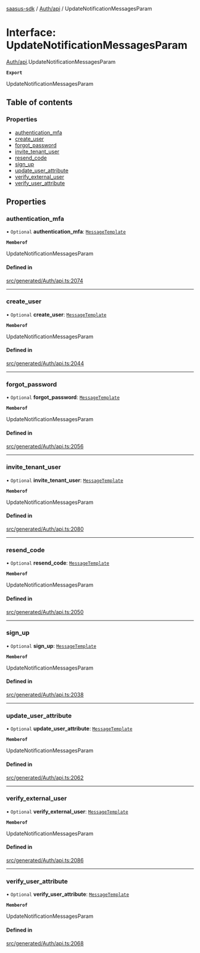 [saasus-sdk](../README.md) / [Auth/api](../modules/Auth_api.md) / UpdateNotificationMessagesParam

# Interface: UpdateNotificationMessagesParam

[Auth/api](../modules/Auth_api.md).UpdateNotificationMessagesParam

**`Export`**

UpdateNotificationMessagesParam

## Table of contents

### Properties

- [authentication\_mfa](Auth_api.UpdateNotificationMessagesParam.md#authentication_mfa)
- [create\_user](Auth_api.UpdateNotificationMessagesParam.md#create_user)
- [forgot\_password](Auth_api.UpdateNotificationMessagesParam.md#forgot_password)
- [invite\_tenant\_user](Auth_api.UpdateNotificationMessagesParam.md#invite_tenant_user)
- [resend\_code](Auth_api.UpdateNotificationMessagesParam.md#resend_code)
- [sign\_up](Auth_api.UpdateNotificationMessagesParam.md#sign_up)
- [update\_user\_attribute](Auth_api.UpdateNotificationMessagesParam.md#update_user_attribute)
- [verify\_external\_user](Auth_api.UpdateNotificationMessagesParam.md#verify_external_user)
- [verify\_user\_attribute](Auth_api.UpdateNotificationMessagesParam.md#verify_user_attribute)

## Properties

### authentication\_mfa

• `Optional` **authentication\_mfa**: [`MessageTemplate`](Auth_api.MessageTemplate.md)

**`Memberof`**

UpdateNotificationMessagesParam

#### Defined in

[src/generated/Auth/api.ts:2074](https://github.com/saasus-platform/saasus-sdk-javascript/blob/c67ac22/src/generated/Auth/api.ts#L2074)

___

### create\_user

• `Optional` **create\_user**: [`MessageTemplate`](Auth_api.MessageTemplate.md)

**`Memberof`**

UpdateNotificationMessagesParam

#### Defined in

[src/generated/Auth/api.ts:2044](https://github.com/saasus-platform/saasus-sdk-javascript/blob/c67ac22/src/generated/Auth/api.ts#L2044)

___

### forgot\_password

• `Optional` **forgot\_password**: [`MessageTemplate`](Auth_api.MessageTemplate.md)

**`Memberof`**

UpdateNotificationMessagesParam

#### Defined in

[src/generated/Auth/api.ts:2056](https://github.com/saasus-platform/saasus-sdk-javascript/blob/c67ac22/src/generated/Auth/api.ts#L2056)

___

### invite\_tenant\_user

• `Optional` **invite\_tenant\_user**: [`MessageTemplate`](Auth_api.MessageTemplate.md)

**`Memberof`**

UpdateNotificationMessagesParam

#### Defined in

[src/generated/Auth/api.ts:2080](https://github.com/saasus-platform/saasus-sdk-javascript/blob/c67ac22/src/generated/Auth/api.ts#L2080)

___

### resend\_code

• `Optional` **resend\_code**: [`MessageTemplate`](Auth_api.MessageTemplate.md)

**`Memberof`**

UpdateNotificationMessagesParam

#### Defined in

[src/generated/Auth/api.ts:2050](https://github.com/saasus-platform/saasus-sdk-javascript/blob/c67ac22/src/generated/Auth/api.ts#L2050)

___

### sign\_up

• `Optional` **sign\_up**: [`MessageTemplate`](Auth_api.MessageTemplate.md)

**`Memberof`**

UpdateNotificationMessagesParam

#### Defined in

[src/generated/Auth/api.ts:2038](https://github.com/saasus-platform/saasus-sdk-javascript/blob/c67ac22/src/generated/Auth/api.ts#L2038)

___

### update\_user\_attribute

• `Optional` **update\_user\_attribute**: [`MessageTemplate`](Auth_api.MessageTemplate.md)

**`Memberof`**

UpdateNotificationMessagesParam

#### Defined in

[src/generated/Auth/api.ts:2062](https://github.com/saasus-platform/saasus-sdk-javascript/blob/c67ac22/src/generated/Auth/api.ts#L2062)

___

### verify\_external\_user

• `Optional` **verify\_external\_user**: [`MessageTemplate`](Auth_api.MessageTemplate.md)

**`Memberof`**

UpdateNotificationMessagesParam

#### Defined in

[src/generated/Auth/api.ts:2086](https://github.com/saasus-platform/saasus-sdk-javascript/blob/c67ac22/src/generated/Auth/api.ts#L2086)

___

### verify\_user\_attribute

• `Optional` **verify\_user\_attribute**: [`MessageTemplate`](Auth_api.MessageTemplate.md)

**`Memberof`**

UpdateNotificationMessagesParam

#### Defined in

[src/generated/Auth/api.ts:2068](https://github.com/saasus-platform/saasus-sdk-javascript/blob/c67ac22/src/generated/Auth/api.ts#L2068)
